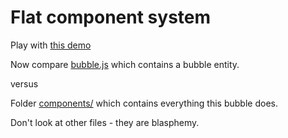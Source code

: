 Flat component system
===

Play with [this demo](http://rezoner.net/labs/fcs)

Now compare [bubble.js](https://github.com/rezoner/FCS/blob/master/script/entities/bubble.js) which contains a bubble entity.

versus 

Folder [components/](https://github.com/rezoner/FCS/tree/master/script/components) which contains everything this bubble does.

Don't look at other files - they are blasphemy.
